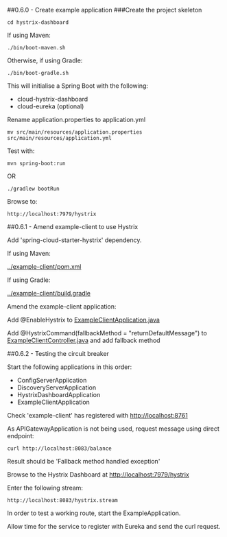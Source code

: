 ##0.6.0 - Create example application
###Create the project skeleton

```
cd hystrix-dashboard
```

If using Maven:
```
./bin/boot-maven.sh
```

Otherwise, if using Gradle:
```
./bin/boot-gradle.sh
```

This will initialise a Spring Boot with the following:

- cloud-hystrix-dashboard
- cloud-eureka (optional)

Rename application.properties to application.yml

```
mv src/main/resources/application.properties src/main/resources/application.yml
```

Test with:

```
mvn spring-boot:run
```

OR

```
./gradlew bootRun
```

Browse to:
```
http://localhost:7979/hystrix
```

##0.6.1 - Amend example-client to use Hystrix

Add 'spring-cloud-starter-hystrix' dependency.
 
If using Maven:

[../example-client/pom.xml](../example-client/pom.xml) 


If using Gradle:

[../example-client/build.gradle](../example-client/build.gradle)


Amend the example-client application:

Add @EnableHystrix to [ExampleClientApplication.java](../example-client/src/main/java/jp/bikon/ExampleClientApplication.java)        

Add @HystrixCommand(fallbackMethod = "returnDefaultMessage") to [ExampleClientController.java](../example-client/src/main/java/jp/bikon/web/ExampleClientController.java)
and add fallback method


##0.6.2 - Testing the circuit breaker

Start the following applications in this order:

- ConfigServerApplication
- DiscoveryServerApplication
- HystrixDashboardApplication
- ExampleClientApplication


Check 'example-client' has registered with [http://localhost:8761](http://localhost:8761)

As APIGatewayApplication is not being used, request message using direct endpoint:

```
curl http://localhost:8083/balance
```

Result should be 'Fallback method handled exception'

Browse to the Hystrix Dashboard at [http://localhost:7979/hystrix](http://localhost:7979/hystrix)

Enter the following stream:

```
http://localhost:8083/hystrix.stream
```

In order to test a working route, start the ExampleApplication. 

Allow time for the service to register with Eureka and send the curl request.

